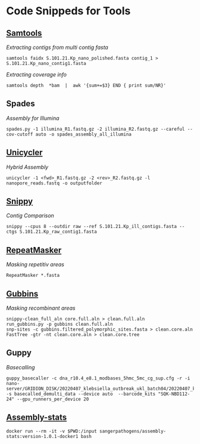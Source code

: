 # Code Snippeds for Tools
## [Samtools](https://github.com/samtools/samtools)
*Extracting contigs from multi contig fasta*
```bash=
samtools faidx S.101.21.Kp_nano_polished.fasta contig_1 > S.101.21.Kp_nano_contig1.fasta
```
*Extracting coverage info*
```bash=
samtools depth  *bam  |  awk '{sum+=$3} END { print sum/NR}'
```
## Spades
*Assembly for Illumina*
```bash=
spades.py -1 illumina_R1.fastq.gz -2 illumina_R2.fastq.gz --careful --cov-cutoff auto -o spades_assembly_all_illumina
```
## [Unicycler](https://github.com/rrwick/Unicycler)
*Hybrid Assembly*
```bash=
unicycler -1 <fwd>_R1.fastq.gz -2 <rev>_R2.fastq.gz -l nanopore_reads.fastq -o outputfolder
```
## [Snippy](https://github.com/tseemann/snippy)
*Contig Comparison*
```bash=
snippy --cpus 8 --outdir raw --ref S.101.21.Kp_ill_contigs.fasta --ctgs S.101.21.Kp_raw_contig1.fasta
```

## [RepeatMasker](https://github.com/rmhubley/RepeatMasker)
*Masking repetitiv areas*
```bash=
RepeatMasker *.fasta
```
## [Gubbins](https://github.com/nickjcroucher/gubbins)
*Masking recombinant areas*
```bash=
snippy-clean_full_aln core.full.aln > clean.full.aln
run_gubbins.py -p gubbins clean.full.aln
snp-sites -c gubbins.filtered_polymorphic_sites.fasta > clean.core.aln
FastTree -gtr -nt clean.core.aln > clean.core.tree
```
## Guppy
*Basecalling*
```bash=
guppy_basecaller -c dna_r10.4_e8.1_modbases_5hmc_5mc_cg_sup.cfg -r -i nano-server/GRIDION_DISK/20220407_klebsiella_outbreak_ukl_batch04/20220407_klebsiella_outbreak_ukl_batch04/20220407_1344_X2_FAR28270_3cd30ca5/fast5_pass/ -s basecalled_demulti_data --device auto  --barcode_kits "SQK-NBD112-24" --gpu_runners_per_device 20
```
## [Assembly-stats](https://github.com/sanger-pathogens/assembly-stats#installation)
```bash=
docker run --rm -it -v $PWD:/input sangerpathogens/assembly-stats:version-1.0.1-docker1 bash
```
